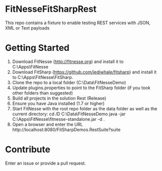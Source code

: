 # FitNesseFitSharpRest
This repo contains a fixture to enable testing REST services with JSON, XML or Text payloads

# Getting Started
1. Download FitNesse (http://fitnesse.org) and install it to C:\Apps\FitNesse
2. Download FitSharp (https://github.com/jediwhale/fitsharp) and install it to C:\Apps\FitNesse\FitSharp.
3. Clone the repo to a local folder (C:\Data\FitNesseDemo)
4. Update plugins.properties to point to the FitSharp folder (if you took other folders than suggested)
5. Build all projects in the solution Rest (Release)
6. Ensure you have Java installed (1.7 or higher)
7. Start FitNesse with the root repo folder as the data folder as well as the current directory:
	cd /D C:\Data\FitNesseDemo
	java -jar C:\Apps\FitNesse\fitnesse-standalone.jar -d .
8. Open a browser and enter the URL http://localhost:8080/FitSharpDemos.RestSuite?suite

# Contribute
Enter an issue or provide a pull request.